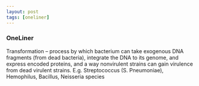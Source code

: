 ```yaml
---
layout: post
tags: [oneliner]
---
```



### OneLiner

Transformation – process by which bacterium can take exogenous DNA fragments (from dead bacteria), integrate the DNA to its genome, and express encoded proteins, and a way nonvirulent strains can gain virulence from dead virulent strains. E.g. Streptococcus (S. Pneumoniae), Hemophilus, Bacillus, Neisseria species
